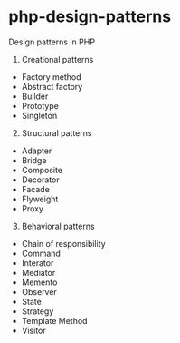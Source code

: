 # php-design-patterns
Design patterns in PHP
1. Creational patterns
 - Factory method
 - Abstract factory
 - Builder
 - Prototype
 - Singleton
2. Structural patterns
 - Adapter
 - Bridge
 - Composite
 - Decorator
 - Facade
 - Flyweight
 - Proxy
3. Behavioral patterns
 - Chain of responsibility
 - Command
 - Interator
 - Mediator
 - Memento
 - Observer
 - State
 - Strategy
 - Template Method
 - Visitor
